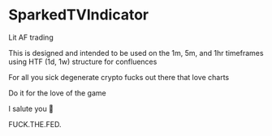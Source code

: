 # SparkedTVIndicator
Lit AF trading

This is designed and intended to be used on the 1m, 5m, and 1hr timeframes using HTF (1d, 1w) structure for confluences

For all you sick degenerate crypto fucks out there that love charts

Do it for the love of the game

I salute you 🫡

FUCK.THE.FED.
